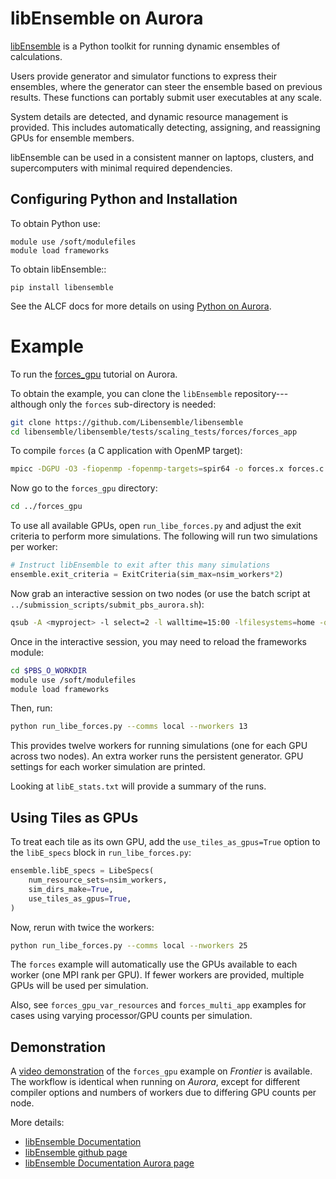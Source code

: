 # libEnsemble on Aurora

[libEnsemble](https://libensemble.readthedocs.io/en/main/) is a Python toolkit for running dynamic ensembles of calculations.

Users provide generator and simulator functions to express their ensembles, where the generator can steer the ensemble based on previous results. These functions can portably submit user executables at any scale.

System details are detected, and dynamic resource management is provided. This includes automatically detecting, assigning, and reassigning GPUs for ensemble members.

libEnsemble can be used in a consistent manner on laptops, clusters, and supercomputers with minimal required dependencies.

## Configuring Python and Installation

To obtain Python use:

    module use /soft/modulefiles
    module load frameworks

To obtain libEnsemble::

    pip install libensemble

See the ALCF docs for more details on using [Python on Aurora](https://docs.alcf.anl.gov/aurora/data-science/python/).


# Example

To run the [forces_gpu](https://libensemble.readthedocs.io/en/main/tutorials/forces_gpu_tutorial.html) tutorial on Aurora.

To obtain the example, you can clone the `libEnsemble` repository--- although only the `forces` sub-directory is needed:

```bash
git clone https://github.com/Libensemble/libensemble
cd libensemble/libensemble/tests/scaling_tests/forces/forces_app
```

To compile `forces` (a C application with OpenMP target):

```bash
mpicc -DGPU -O3 -fiopenmp -fopenmp-targets=spir64 -o forces.x forces.c
```

Now go to the `forces_gpu` directory:

```bash
cd ../forces_gpu
```

To use all available GPUs, open `run_libe_forces.py` and adjust the exit criteria to perform more simulations. The following will run two simulations per worker:

```python
# Instruct libEnsemble to exit after this many simulations
ensemble.exit_criteria = ExitCriteria(sim_max=nsim_workers*2)
```

Now grab an interactive session on two nodes (or use the batch script at `../submission_scripts/submit_pbs_aurora.sh`):

```bash
qsub -A <myproject> -l select=2 -l walltime=15:00 -lfilesystems=home -q EarlyAppAccess -I
```

Once in the interactive session, you may need to reload the frameworks module:

```bash
cd $PBS_O_WORKDIR
module use /soft/modulefiles
module load frameworks
```

Then, run:

```bash
python run_libe_forces.py --comms local --nworkers 13
```

This provides twelve workers for running simulations (one for each GPU across two nodes). An extra worker runs the persistent generator. GPU settings for each worker simulation are printed.

Looking at `libE_stats.txt` will provide a summary of the runs.

## Using Tiles as GPUs

To treat each tile as its own GPU, add the `use_tiles_as_gpus=True` option to the `libE_specs` block in `run_libe_forces.py`:

```python
ensemble.libE_specs = LibeSpecs(
    num_resource_sets=nsim_workers,
    sim_dirs_make=True,
    use_tiles_as_gpus=True,
)
```

Now, rerun with twice the workers:

```bash
python run_libe_forces.py --comms local --nworkers 25
```

The `forces` example will automatically use the GPUs available to each worker (one MPI rank per GPU). If fewer workers are provided, multiple GPUs will be used per simulation.

Also, see `forces_gpu_var_resources` and `forces_multi_app` examples for cases using varying processor/GPU counts per simulation.

## Demonstration

A [video demonstration](https://youtu.be/H2fmbZ6DnVc) of the `forces_gpu` example on *Frontier* is available. The workflow is identical when running on *Aurora*, except for different compiler options and numbers of workers due to differing GPU counts per node.

More details:
- [libEnsemble Documentation](https://libensemble.readthedocs.io)
- [libEnsemble github page](https://github.com/Libensemble/libensemble)
- [libEnsemble Documentation Aurora page](https://libensemble.readthedocs.io/en/main/platforms/aurora.html)
